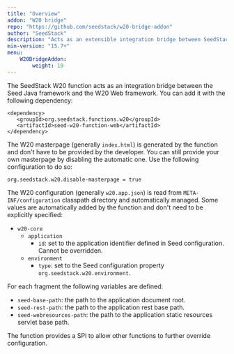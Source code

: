```yaml
---
title: "Overview"
addon: "W20 bridge"
repo: "https://github.com/seedstack/w20-bridge-addon"
author: "SeedStack"
description: "Acts as an extensible integration bridge between SeedStack Java and Web frameworks."
min-version: "15.7+"
menu:
    W20BridgeAddon:
        weight: 10
---
```


The SeedStack W20 function acts as an integration bridge between the Seed Java framework and the W20 Web framework. You can
add it with the following dependency:

    <dependency>
       <groupId>org.seedstack.functions.w20</groupId>
       <artifactId>seed-w20-function-web</artifactId>
    </dependency>
    
The W20 masterpage (generally `index.html`) is generated by the function and don't have to be provided by the developer.
You can still provide your own masterpage by disabling the automatic one. Use the following configuration to do so:

    org.seedstack.w20.disable-masterpage = true

The W20 configuration (generally `w20.app.json`) is read from `META-INF/configuration` classpath directory and automatically
managed. Some values are automatically added by the function and don't need to be explicitly specified:

* `w20-core`
  * `application`
    * `id`: set to the application identifier defined in Seed configuration. Cannot be overridden.
  * `environment`
    * `type`: set to the Seed configuration property `org.seedstack.w20.environment`.

For each fragment the following variables are defined:

* `seed-base-path`: the path to the application document root.
* `seed-rest-path`: the path to the application rest base path.
* `seed-webresources-path`: the path to the application static resources servlet base path.

The function provides a SPI to allow other functions to further override configuration.
